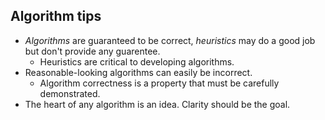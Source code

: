 ## Algorithm tips
- *Algorithms* are guaranteed to be correct, *heuristics* may do a good job but don't provide any guarentee.
  - Heuristics are critical to developing algorithms.
- Reasonable-looking algorithms can easily be incorrect.
  - Algorithm correctness is a property that must be carefully demonstrated.
- The heart of any algorithm is an idea. Clarity should be the goal.
